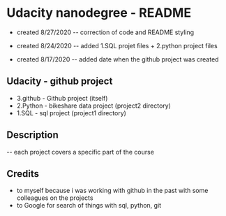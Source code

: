 # Udacity nanodegree - README

- created 8/27/2020
-- correction of code and README styling

- created 8/24/2020
-- added 1.SQL projet files + 2.python project files

- created 8/17/2020
-- added date when the github project was created

## Udacity - github project
- 3.github  - Github project (itself)
- 2.Python  - bikeshare data project (project2 directory)
- 1.SQL     - sql project (project1 directory)

## Description
-- each project covers a specific part of the course

## Credits
- to myself because i was working with github in the past with some colleagues on the projects
- to Google for search of things with sql, python, git



